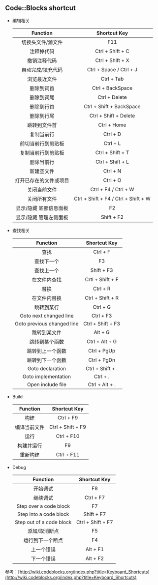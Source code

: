## Code::Blocks shortcut
- 编辑相关

	| Function | Shortcut Key |
	| :----: | :----: |
	| 切换头文件/源文件 | F11 |
	| 注释掉代码 | Ctrl + Shift + C |
	| 撤销注释代码 | Ctrl + Shift + X |
	| 自动完成/填充代码 | Ctrl + Space / Ctrl + J |
	| 浏览最近文件 | Ctrl + Tab |
	| 删除到词首 | Ctrl + BackSpace |
	| 删除到词尾 | Ctrl + Delete |
	| 删除到行首 | Ctrl + Shift + BackSpace |
	| 删除到行尾	| Ctrl + Shift + Delete |
	|跳转到文件首	| Ctrl + Home|
	| 复制当前行 | Ctrl + D |
	| 前切当前行到剪贴板 |	Ctrl + L |
	| 复制当前行到剪贴板 |	Ctrl + Shift + T |
	| 删除当前行 | Ctrl + Shift + L |
	| 新建空文件	| Ctrl + N |
	| 打开已存在的文件或项目 |	Ctrl + O |
	| 关闭当前文件 |	Ctrl + F4 / Ctrl + W |
	| 关闭所有文件 |	Ctrl + Shift + F4 / Ctrl + Shift + W |
	| 显示/隐藏 底部信息面板 |	F2 |
	| 显示/隐藏 管理左侧面板 |	Shift + F2 |
- 查找相关

	| Function | Shortcut Key |
	| :----: | :----: |
	| 查找	| Ctrl + F |
	| 查找下一个	| F3 |
	| 查找上一个	| Shift + F3 |
	| 在文件内查找	| Crtl + Shift + F |
	| 替换	| Ctrl + R |
	| 在文件内替换	| Ctrl + Shift + R |
	| 跳转到某行	| Ctrl + G |
	| Goto next changed line	| Ctrl + F3 |
	| Goto previous changed line	| Ctrl + Shift + F3 |
	| 跳转到某文件	| Alt + G |
	| 跳转到某个函数	| Ctrl + Alt + G |
	| 跳转到上一个函数	| Ctrl + PgUp |
	| 跳转到下一个函数	| Ctrl + PgDn |
	| Goto declaration	| Ctrl + Shift + . |
	| Goto implementation	| Ctrl + . |
	| Open include file	| Ctrl + Alt + . |
- Build

	| Function | Shortcut Key |
	| :----: | :----: |
	| 构建	| Ctrl + F9 |
	| 编译当前文件	| Ctrl + Shift + F9 |
	| 运行	| Ctrl + F10 |
	| 构建并运行	| F9 |
	| 重新构建	| Ctrl + F11 |
- Debug

	| Function | Shortcut Key |
	| :----: | :----: |
	| 开始调试	| F8 |
	| 继续调试	| Ctrl + F7 |
	| Step over a code block	| F7 |
	| Step into a code block	| Shift + F7 |
	| Step out of a code block	| Ctrl + Shift + F7 |
	| 添加/取消断点	| F5 |
	| 运行到下一个断点	| F4 |
	| 上一个错误	| Alt + F1 |
	| 下一个错误	| Alt + F2 |

参考：[http://wiki.codeblocks.org/index.php?title=Keyboard_Shortcuts](http://wiki.codeblocks.org/index.php?title=Keyboard_Shortcuts)